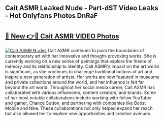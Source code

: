 ## Cait ASMR Le𝚊ked N𝚞de - Part-dST Video Le𝚊ks - Hot Onlyf𝚊ns Photos DnRaF

# <h2><a href="http://ac12778.deff.icu/?id=Cait+ASMR">🔗 New 👉🔴 Cait ASMR VIDEO Photos</a></h2>

[![Cait ASMR N𝚞des](https://i.imgur.com/rIISA9y.gif)](http://ac12778.deff.icu/?id=Cait+ASMR)
Cait ASMR continues to push the boundaries of contemporary art with her innovative and thought-provoking works. She is currently working on a new series of paintings that explore the theme of memory and its relationship to identity. Cait ASMR's impact on the art world is significant, as she continues to challenge traditional notions of art and inspire a new generation of artists. Her works are now featured in museums and private collections around the world, and her influence is felt far beyond the art world. Throughout her social media career, Cait ASMR has collaborated with various influencers, content creators, and brands. Some of her most notable collaborations include working with fellow YouTuber and gamer, Chance Sutton, and partnering with companies like Boost Mobile and Nike. These collaborations not only helped expand her reach but also allowed her to explore new opportunities and creative avenues.
